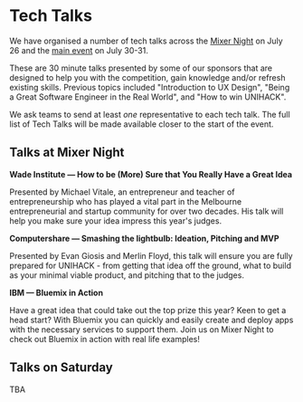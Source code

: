 # Tech Talks

We have organised a number of tech talks across the [Mixer Night](../mixer-night.md) on July 26 and the [main event](schedule.md) on July 30-31.

These are 30 minute talks presented by some of our sponsors that are designed to help you with the competition, gain knowledge and/or refresh existing skills. Previous topics included "Introduction to UX Design", "Being a Great Software Engineer in the Real World", and "How to win UNIHACK".

We ask teams to send at least *one* representative to each tech talk. The full list of Tech Talks will be made available closer to the start of the event.

## Talks at Mixer Night

<a name="wade"></a>
**Wade Institute &mdash; How to be (More) Sure that You Really Have a Great Idea**

Presented by Michael Vitale, an entrepreneur and teacher of entrepreneurship who has played a vital part in the Melbourne entrepreneurial and startup community for over two decades. His talk will help you make sure your idea impress this year's judges.

<a name="computershare"></a>
**Computershare &mdash; Smashing the lightbulb: Ideation, Pitching and MVP**

Presented by Evan Giosis and Merlin Floyd, this talk will ensure you are fully prepared for UNIHACK - from getting that idea off the ground, what to build as your minimal viable product, and pitching that to the judges.

<a name="ibm"></a>
**IBM &mdash; Bluemix in Action**

Have a great idea that could take out the top prize this year? Keen to get a head start? With Bluemix you can quickly and easily create and deploy apps with the necessary services to support them. Join us on Mixer Night to check out Bluemix in action with real life examples!

## Talks on Saturday

TBA
